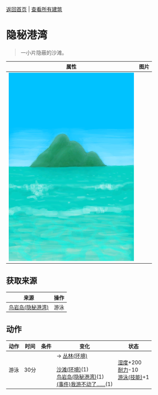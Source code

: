 [返回首页](index.md)   |  [查看所有建筑](building.md)
# 隐秘港湾  
> 一小片隐蔽的沙滩。  
  
  属性  |   图片   
 ----  |  ----:   
   |  ![](Sprite/BigIsland.png)   
  
## 获取来源  
来源  |  操作  
----  |  ----  
[鸟岩岛(隐秘港湾)](Path_CoveToBirdRock.md)  |  游泳  
## 动作  
动作  |  时间  |  条件  |  变化  |  状态  
----  |  ----  |  ----  |  ----  |  ----  
游泳  |  30分  |    |  → [丛林(环境)](Env_Jungle.md)<br><br>[沙滩(环境)](Env_Cove.md)(1)<br>[鸟岩岛(隐秘港湾)](Path_CoveToBirdRock.md)(1)<br>[(事件)我游不动了……](Event_SwimFail.md)(1)  |  [湿度](Wetness.md)+200<br>[耐力](Stamina.md)-10<br>[游泳(技能)](Skill_Swimming.md)+1  

